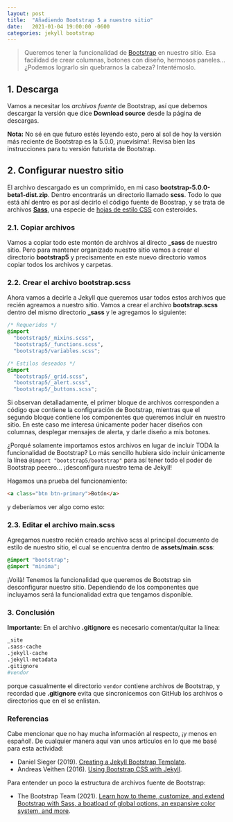 ```yaml
---
layout: post
title:  "Añadiendo Bootstrap 5 a nuestro sitio"
date:   2021-01-04 19:00:00 -0600
categories: jekyll bootstrap
---
```


> Queremos tener la funcionalidad de [Bootstrap](https://getbootstrap.com) en nuestro sitio.
Esa facilidad de crear columnas, botones con diseño, hermosos paneles...
¿Podemos lograrlo sin quebrarnos la cabeza? Intentémoslo.

## 1. Descarga

Vamos a necesitar los _archivos fuente_ de Bootstrap, así que debemos descargar la versión 
que dice **Download source** desde la página de descargas.

<div class="alert alert-warning" role="alert">
  <strong>Nota:</strong> No sé en que futuro estés leyendo esto, pero al sol de hoy la versión
  más reciente de Bootstrap es la 5.0.0, ¡nuevísima!. Revisa bien las instrucciones para tu
  versión futurista de Bootstrap.
</div>

## 2. Configurar nuestro sitio

El archivo descargado es un comprimido, en mi caso **bootstrap-5.0.0-beta1-dist.zip**. Dentro
encontrarás un directorio llamado **scss**. Todo lo que está ahí dentro es por así decirlo 
el código fuente de Boostrap, y se trata de archivos [**Sass**](https://sass-lang.com),
una especie de [hojas de estilo CSS](https://developer.mozilla.org/es/docs/Web/CSS) con esteroides.

### 2.1. Copiar archivos

Vamos a copiar todo este montón de archivos al directo **_sass** de nuestro sitio. Pero
para mantener organizado nuestro sitio vamos a crear el directorio **bootstrap5** y precisamente
en este nuevo directorio vamos copiar todos los archivos y carpetas.

### 2.2. Crear el archivo **bootstrap.scss**

Ahora vamos a decirle a Jekyll que queremos usar todos estos archivos que recién agreamos a nuestro
sitio. Vamos a crear el archivo **bootstrap.scss** dentro del mismo directorio **_sass** y le agregamos
lo siguiente:

~~~css
/* Requeridos */
@import
  "bootstrap5/_mixins.scss",
  "bootstrap5/_functions.scss",
  "bootstrap5/variables.scss";

/* Estilos deseados */
@import
  "bootstrap5/_grid.scss",
  "bootstrap5/_alert.scss",
  "bootstrap5/_buttons.scss";
~~~

Si observan detalladamente, el primer bloque de archivos corresponden a código que contiene la 
configuración de Bootstrap, mientras que el segundo bloque contiene los componentes que queremos
incluir en nuestro sitio. En este caso me interesa únicamente poder hacer diseños con columnas,
desplegar mensajes de alerta, y darle diseño a mis botones.

¿Porqué solamente importamos estos archivos en lugar de incluir TODA la funcionalidad de Bootstrap?
Lo más sencillo hubiera sido incluir únicamente la línea `@import "bootstrap5/bootstrap"` para así
tener todo el poder de Bootstrap peeero... ¡desconfigura nuestro tema de Jekyll! 

Hagamos una prueba del funcionamiento:

~~~html
<a class="btn btn-primary">Botón</a>
~~~

y deberíamos ver algo como esto:

### 2.3. Editar el archivo **main.scss**

Agregamos nuestro recién creado archivo scss al principal documento de estilo de nuestro sitio,
el cual se encuentra dentro de **assets/main.scss**:

~~~css
@import "bootstrap";
@import "minima";
~~~

¡Voilà! Tenemos la funcionalidad que queremos de Bootstrap sin desconfigurar nuestro sitio.
Dependiendo de los componentes que incluyamos será la funcionalidad extra que tengamos
disponible.

### 3. Conclusión

**Importante**: En el archivo **.gitignore** es necesario comentar/quitar la línea:

~~~bash
_site
.sass-cache
.jekyll-cache
.jekyll-metadata
.gitignore
#vendor
~~~

porque casualmente el directorio `vendor` contiene archivos de Bootstrap, y recordad que **.gitignore** evita que sincronicemos con GitHub los archivos o directorios que en el se enlistan.

### Referencias

Cabe mencionar que no hay mucha información al respecto, ¡y menos en español!. De cualquier
manera aquí van unos artículos en lo que me basé para esta actividad:

- Daniel Sieger (2019). [Creating a Jekyll Bootstrap Template](https://www.danielsieger.com/blog/2019/01/12/creating-jekyll-bootstrap-template.html).
- Andreas Veithen (2016). [Using Bootstrap CSS with Jekyll](https://veithen.io/2015/03/26/jekyll-bootstrap.html).

Para entender un poco la estructura de archivos fuente de Bootstrap:

- The Bootstrap Team (2021). [Learn how to theme, customize, and extend Bootstrap with Sass, a boatload of global options, an expansive color system, and more](https://getbootstrap.com/docs/5.0/customize/overview/).